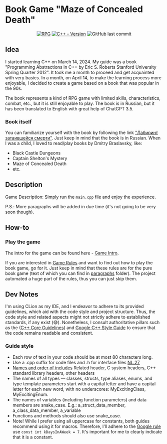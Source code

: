 # Book Game "Maze of Concealed Death"

<div align="center">
  
[![RPG](https://img.shields.io/badge/Book-Game-yellow.svg?logo=data:image/svg%2bxml;base64,PHN2ZyB4bWxucz0iaHR0cDovL3d3dy53My5vcmcvMjAwMC9zdmciIHZlcnNpb249IjEiIHdpZHRoPSI2MDAiIGhlaWdodD0iNjAwIj48cGF0aCBkPSJNMTI5IDExMWMtNTUgNC05MyA2Ni05MyA3OEwwIDM5OGMtMiA3MCAzNiA5MiA2OSA5MWgxYzc5IDAgODctNTcgMTMwLTEyOGgyMDFjNDMgNzEgNTAgMTI4IDEyOSAxMjhoMWMzMyAxIDcxLTIxIDY5LTkxbC0zNi0yMDljMC0xMi00MC03OC05OC03OGgtMTBjLTYzIDAtOTIgMzUtOTIgNDJIMjM2YzAtNy0yOS00Mi05Mi00MmgtMTV6IiBmaWxsPSIjZmZmIi8+PC9zdmc+)]()
[![C++ - Version](https://img.shields.io/badge/C++-17-blue.svg?style=flat&logo=c%2B%2B)](https://en.cppreference.com/w/cpp/compiler_support/20)
![GitHub last commit](https://img.shields.io/github/last-commit/nalifanova/book-game?display_timestamp=author&style=flat&logo=github)


</div>

## Idea
I started learning C++ on March 14, 2024. My guide was a book "Programming 
Abstractions in C++ by Eric S. Roberts Stanford University Spring Quarter 2012".
It took me a month to proceed and get acquainted with very basics. In a month,
on April 14, to make the learning process more enjoyable, I decided to create a 
game based on a book that was popular in the 90s. 

The book represents a kind of RPG game with limited skills, characteristics, 
combat, etc., but it is still enjoyable to play. The book is in Russian, but it
has been translated to English with great help of ChatGPT 3.5.

### Book itself
You can familiarize yourself with the book by following the link
["Лабиринт затаившейся смерти"](https://avidreaders.ru/read-book/labirint-zataivsheysya-smerti-kniga-igra.html).
Just keep in mind that the book is in Russian.
When I was a child, I loved to read/play books by Dmitry Braslavsky, like:
- Black Castle Dungeons
- Captain Shelton's Mystery
- Maze of Concealed Death
- etc.

## Description
Game Description: Simply run the `main.cpp` file and enjoy the experience.

P.S.: More paragraphs will be added in due time (it's not going to be 
very soon though).

## How-to 

### Play the game

The intro for the game can be found here - [Game Intro](GAMEINTRO.md).

If you are interested in [Game Rules](GAMERULES) and want to find out how to 
play the book game, go for it. Just keep in mind that these rules are for the 
pure book game (text of which you can find in [paragraphs](data/paragraphs) 
folder). 
The project automated a huge part of the rules, thus you can just skip them.


## Dev Notes
I'm using CLion as my IDE, and I endeavor to adhere to its provided guidelines, 
which aid with the code style and project structure. Thus, the code style and 
related aspects might not strictly adhere to established standards, if any 
exist (😅).
Nonetheless, I consult authoritative pillars such as the
([C++ Core Guidelines](https://isocpp.github.io/CppCoreGuidelines/CppCoreGuidelines.html)) 
and
[Google C++ Style Guide](https://google.github.io/styleguide/cppguide.html) 
to ensure that the code remains readable and consistent.


### Guide style
* Each row of text in your code should be at most 80 characters long.
* Use a .cpp suffix for code files and .h for interface files 
  [NL.27](https://isocpp.github.io/CppCoreGuidelines/CppCoreGuidelines.html#Rl-file-suffix)
* [Names and order of includes](https://google.github.io/styleguide/cppguide.html#Names_and_Order_of_Includes)
  Related header, C system headers, C++ standard library headers, other headers
* The names of all types — classes, structs, type aliases, enums, and type
  template parameters start with a capital letter and have a capital letter
  for each new word, with no underscores: MyExcitingClass, MyExcitingEnum.
* The names of variables (including function parameters) and data members are
  snake_case. E.g.: a_struct_data_member, a_class_data_member, a_variable
* Functions and methods should also use snake_case.
* Note! While I prefer using all uppercase for constants, both guides recommend 
  using it for macros. Therefore, I'll adhere to the 
  [Google rule](https://google.github.io/styleguide/cppguide.html#Constant_Names)
  use `const int kDaysInAWeek = 7`. It's important for me to clearly indicate 
  that it is a constant.
